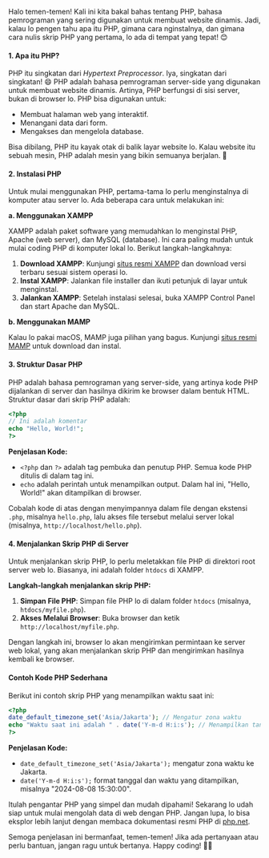 Halo temen-temen! Kali ini kita bakal bahas tentang PHP, bahasa pemrograman yang sering digunakan untuk membuat website dinamis. Jadi, kalau lo pengen tahu apa itu PHP, gimana cara nginstalnya, dan gimana cara nulis skrip PHP yang pertama, lo ada di tempat yang tepat! 😊

#### 1. Apa itu PHP?

PHP itu singkatan dari *Hypertext Preprocessor*. Iya, singkatan dari singkatan! 😄 PHP adalah bahasa pemrograman server-side yang digunakan untuk membuat website dinamis. Artinya, PHP berfungsi di sisi server, bukan di browser lo. PHP bisa digunakan untuk:

- Membuat halaman web yang interaktif.
- Menangani data dari form.
- Mengakses dan mengelola database.

Bisa dibilang, PHP itu kayak otak di balik layar website lo. Kalau website itu sebuah mesin, PHP adalah mesin yang bikin semuanya berjalan. 🚀

#### 2. Instalasi PHP

Untuk mulai menggunakan PHP, pertama-tama lo perlu menginstalnya di komputer atau server lo. Ada beberapa cara untuk melakukan ini:

**a. Menggunakan XAMPP**

XAMPP adalah paket software yang memudahkan lo menginstal PHP, Apache (web server), dan MySQL (database). Ini cara paling mudah untuk mulai coding PHP di komputer lokal lo. Berikut langkah-langkahnya:

1. **Download XAMPP**: Kunjungi [situs resmi XAMPP](https://www.apachefriends.org/index.html) dan download versi terbaru sesuai sistem operasi lo.
2. **Instal XAMPP**: Jalankan file installer dan ikuti petunjuk di layar untuk menginstal.
3. **Jalankan XAMPP**: Setelah instalasi selesai, buka XAMPP Control Panel dan start Apache dan MySQL.

**b. Menggunakan MAMP**

Kalau lo pakai macOS, MAMP juga pilihan yang bagus. Kunjungi [situs resmi MAMP](https://www.mamp.info/en/) untuk download dan instal.

#### 3. Struktur Dasar PHP

PHP adalah bahasa pemrograman yang server-side, yang artinya kode PHP dijalankan di server dan hasilnya dikirim ke browser dalam bentuk HTML. Struktur dasar dari skrip PHP adalah:

```php
<?php
// Ini adalah komentar
echo "Hello, World!";
?>
```

**Penjelasan Kode:**

- `<?php` dan `?>` adalah tag pembuka dan penutup PHP. Semua kode PHP ditulis di dalam tag ini.
- `echo` adalah perintah untuk menampilkan output. Dalam hal ini, "Hello, World!" akan ditampilkan di browser.

Cobalah kode di atas dengan menyimpannya dalam file dengan ekstensi `.php`, misalnya `hello.php`, lalu akses file tersebut melalui server lokal (misalnya, `http://localhost/hello.php`).

#### 4. Menjalankan Skrip PHP di Server

Untuk menjalankan skrip PHP, lo perlu meletakkan file PHP di direktori root server web lo. Biasanya, ini adalah folder `htdocs` di XAMPP. 

**Langkah-langkah menjalankan skrip PHP:**

1. **Simpan File PHP**: Simpan file PHP lo di dalam folder `htdocs` (misalnya, `htdocs/myfile.php`).
2. **Akses Melalui Browser**: Buka browser dan ketik `http://localhost/myfile.php`.

Dengan langkah ini, browser lo akan mengirimkan permintaan ke server web lokal, yang akan menjalankan skrip PHP dan mengirimkan hasilnya kembali ke browser.

#### Contoh Kode PHP Sederhana

Berikut ini contoh skrip PHP yang menampilkan waktu saat ini:

```php
<?php
date_default_timezone_set('Asia/Jakarta'); // Mengatur zona waktu
echo "Waktu saat ini adalah " . date('Y-m-d H:i:s'); // Menampilkan tanggal dan waktu
?>
```

**Penjelasan Kode:**

- `date_default_timezone_set('Asia/Jakarta');` mengatur zona waktu ke Jakarta.
- `date('Y-m-d H:i:s');` format tanggal dan waktu yang ditampilkan, misalnya "2024-08-08 15:30:00".

Itulah pengantar PHP yang simpel dan mudah dipahami! Sekarang lo udah siap untuk mulai mengolah data di web dengan PHP. Jangan lupa, lo bisa eksplor lebih lanjut dengan membaca dokumentasi resmi PHP di [php.net](https://www.php.net/manual/en/).

Semoga penjelasan ini bermanfaat, temen-temen! Jika ada pertanyaan atau perlu bantuan, jangan ragu untuk bertanya. Happy coding! 🚀😊
